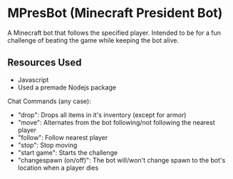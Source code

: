 # MPresBot (Minecraft President Bot)

A Minecraft bot that follows the specified player. Intended to be for a fun challenge of beating the game while keeping the bot alive.

## Resources Used
- Javascript
- Used a premade Nodejs package

Chat Commands (any case):
  - "drop": Drops all items in it's inventory (except for armor)
  - "move": Alternates from the bot following/not following the nearest player
  - "follow": Follow nearest player
  - "stop": Stop moving
  - "start game": Starts the challenge
  - "changespawn (on/off)": The bot will/won't change spawn to the bot's location when a player dies
